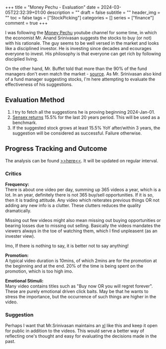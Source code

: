 +++
title = "Money Pechu - Evaluation"
date = 2024-03-05T22:32:39+01:00
description = ""
draft = false
subtitle = ""
header_img = ""
toc = false
tags = ["StockPicking"]
categories = []
series = ["finance"]
comment = true
+++

I was following the [Money Pechu](https://www.youtube.com/@MoneyPechu) youtube channel for some time, in which the economist Mr. Anand Srinivasan suggests the stocks to buy (or not) with his rationale.
The guy seems to be well versed in the market and looks like a disciplined investor. 
He is investing since decades and ecourages everyone to invest. 
His philosophy is that everyone can get rich by following disciplied living.

On the other hand, Mr. Buffet told that more than the 90% of the fund managers don't even match the market - [source](https://www.justetf.com/en/news/passive-investing/the-proof-that-active-managers-cannot-beat-the-market.html). 
As Mr. Srinivasan also kind of a fund manager suggesting stocks, I'm here attempting to evaluate the effectiveness of his suggestions.

## Evaluation Method
1. I try to fetch all the suggestions he is proving beginning 2024-Jan-01.
1. [Sensex returns](https://www.moneycontrol.com/news/business/markets/waiting-for-sensex-to-climb-peak-100000-sensex-tri-has-scaled-it-by-now-11016971.html) 15.5% for the last 20 years period. This will be used as a benchmark.
1. If the suggested stock grows at least 15.5% YoY after/within 3 years, the suggestion will be considered as successful. Failure otherwise.

## Progress Tracking and Outcome
The analysis can be found [>>here<<](https://docs.google.com/spreadsheets/d/1jQtehTzcSdOa0IfrXwWwOPZrzj7ZpHnpa00dIILTEVM/edit?usp=drive_link). It will be updated on regular interval.

### Critics
**Frequency:**  
There is about one video per day, summing up 365 videos a year, which is a lot.
In an year, definitely there is not 365 buy/sell opportunities. If it is so, then it is trading attitude.
Any video which reiterates previous things OR not adding any new info is a clutter. These clutters reduces the quality dramatically.

Missing out few videos might also mean missing out buying opportunities or bearing losses due to missing out selling.
Basically the videos mandates the viewers always in the toe of watching them, which I find unpleasent (as an invester view).

Imo, If there is nothing to say, it is better not to say anything!

**Promotion:**  
A typical video duration is 10mins, of which 2mins are for the promotion at the beginning and at the end.
20% of the time is being spent on the promotion, which is too high imo.

**Emotional Stimuli:**  
Many video contains titles such as "Buy now OR you will regret forever".
These are purely emotional driven click baits. 
May be that he wants to stress the importance, but the occurrence of such things are higher in the video.

### Suggestion
Perhaps I want that Mr.Srinivasan maintains an [xl](https://docs.google.com/spreadsheets/d/1jQtehTzcSdOa0IfrXwWwOPZrzj7ZpHnpa00dIILTEVM/edit?usp=drive_link) like this and keep it open for public in addition to the videos.
This would serve a better way of reflecting one's thought and easy for evaluating the decisions made in the past.
